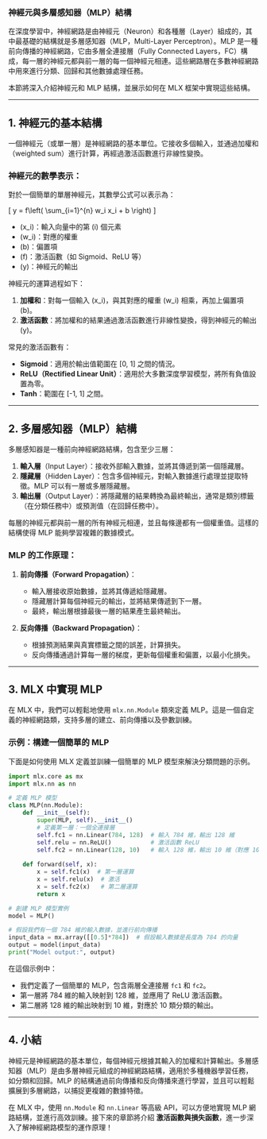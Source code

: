 ### **神經元與多層感知器（MLP）結構**

在深度學習中，神經網路是由神經元（Neuron）和各種層（Layer）組成的，其中最基礎的結構就是多層感知器（MLP，Multi-Layer Perceptron）。MLP 是一種前向傳播的神經網路，它由多層全連接層（Fully Connected Layers，FC）構成，每一層的神經元都與前一層的每一個神經元相連。這些網路層在多數神經網路中用來進行分類、回歸和其他數據處理任務。

本節將深入介紹神經元和 MLP 結構，並展示如何在 MLX 框架中實現這些結構。

---

## **1. 神經元的基本結構**

一個神經元（或單一層）是神經網路的基本單位。它接收多個輸入，並通過加權和（weighted sum）進行計算，再經過激活函數進行非線性變換。

### **神經元的數學表示**：
對於一個簡單的單層神經元，其數學公式可以表示為：

\[
y = f\left( \sum_{i=1}^{n} w_i x_i + b \right)
\]

- \(x_i\)：輸入向量中的第 \(i\) 個元素
- \(w_i\)：對應的權重
- \(b\)：偏置項
- \(f\)：激活函數（如 Sigmoid、ReLU 等）
- \(y\)：神經元的輸出

神經元的運算過程如下：

1. **加權和**：對每一個輸入 \(x_i\)，與其對應的權重 \(w_i\) 相乘，再加上偏置項 \(b\)。
2. **激活函數**：將加權和的結果通過激活函數進行非線性變換，得到神經元的輸出 \(y\)。

常見的激活函數有：
- **Sigmoid**：適用於輸出值範圍在 [0, 1] 之間的情況。
- **ReLU（Rectified Linear Unit）**：適用於大多數深度學習模型，將所有負值設置為零。
- **Tanh**：範圍在 [-1, 1] 之間。

---

## **2. 多層感知器（MLP）結構**

多層感知器是一種前向神經網路結構，包含至少三層：
1. **輸入層**（Input Layer）：接收外部輸入數據，並將其傳遞到第一個隱藏層。
2. **隱藏層**（Hidden Layer）：包含多個神經元，對輸入數據進行處理並提取特徵。MLP 可以有一層或多層隱藏層。
3. **輸出層**（Output Layer）：將隱藏層的結果轉換為最終輸出，通常是類別標籤（在分類任務中）或預測值（在回歸任務中）。

每層的神經元都與前一層的所有神經元相連，並且每條邊都有一個權重值。這樣的結構使得 MLP 能夠學習複雜的數據模式。

### **MLP 的工作原理**：
1. **前向傳播（Forward Propagation）**：
   - 輸入層接收原始數據，並將其傳遞給隱藏層。
   - 隱藏層計算每個神經元的輸出，並將結果傳遞到下一層。
   - 最終，輸出層根據最後一層的結果產生最終輸出。

2. **反向傳播（Backward Propagation）**：
   - 根據預測結果與真實標籤之間的誤差，計算損失。
   - 反向傳播通過計算每一層的梯度，更新每個權重和偏置，以最小化損失。

---

## **3. MLX 中實現 MLP**

在 MLX 中，我們可以輕鬆地使用 `mlx.nn.Module` 類來定義 MLP。這是一個自定義的神經網路類，支持多層的建立、前向傳播以及參數訓練。

### **示例：構建一個簡單的 MLP**

下面是如何使用 MLX 定義並訓練一個簡單的 MLP 模型來解決分類問題的示例。

```python
import mlx.core as mx
import mlx.nn as nn

# 定義 MLP 模型
class MLP(nn.Module):
    def __init__(self):
        super(MLP, self).__init__()
        # 定義第一層：一個全連接層
        self.fc1 = nn.Linear(784, 128)  # 輸入 784 維，輸出 128 維
        self.relu = nn.ReLU()           # 激活函數 ReLU
        self.fc2 = nn.Linear(128, 10)   # 輸入 128 維，輸出 10 維（對應 10 類分類）
    
    def forward(self, x):
        x = self.fc1(x)  # 第一層運算
        x = self.relu(x)  # 激活
        x = self.fc2(x)   # 第二層運算
        return x

# 創建 MLP 模型實例
model = MLP()

# 假設我們有一個 784 維的輸入數據，並進行前向傳播
input_data = mx.array([[0.5]*784])  # 假設輸入數據是長度為 784 的向量
output = model(input_data)
print("Model output:", output)
```

在這個示例中：
- 我們定義了一個簡單的 MLP，包含兩層全連接層 `fc1` 和 `fc2`。
- 第一層將 784 維的輸入映射到 128 維，並應用了 ReLU 激活函數。
- 第二層將 128 維的輸出映射到 10 維，對應於 10 類分類的輸出。

---

## **4. 小結**

神經元是神經網路的基本單位，每個神經元根據其輸入的加權和計算輸出。多層感知器（MLP）是由多層神經元組成的神經網路結構，適用於多種機器學習任務，如分類和回歸。MLP 的結構通過前向傳播和反向傳播來進行學習，並且可以輕鬆擴展到多層網路，以捕捉更複雜的數據特徵。

在 MLX 中，使用 `nn.Module` 和 `nn.Linear` 等高級 API，可以方便地實現 MLP 網路結構，並進行高效訓練。接下來的章節將介紹 **激活函數與損失函數**，進一步深入了解神經網路模型的運作原理！